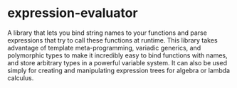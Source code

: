 # expression-evaluator
A library that lets you bind string names to your functions and parse expressions that try to call these functions at runtime.
This library takes advantage of template meta-programming, variadic generics, and polymorphic types to make it incredibly easy to bind functions with names, and store arbitrary types in a powerful variable system.
It can also be used simply for creating and manipulating expression trees for algebra or lambda calculus.
